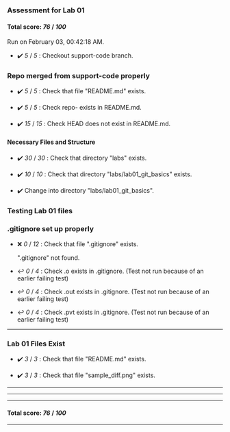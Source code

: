 ### Assessment for Lab 01

#### Total score: _76_ / _100_

Run on February 03, 00:42:18 AM.

+ :heavy_check_mark:  _5_ / _5_ :  Checkout support-code branch.




### Repo merged from support-code properly

+ :heavy_check_mark:  _5_ / _5_ :  Check that file "README.md" exists.

+ :heavy_check_mark:  _5_ / _5_ :  Check repo- exists in README.md.

+ :heavy_check_mark:  _15_ / _15_ :  Check HEAD does not exist in README.md.


#### Necessary Files and Structure

+ :heavy_check_mark:  _30_ / _30_ :  Check that directory "labs" exists.

+ :heavy_check_mark:  _10_ / _10_ :  Check that directory "labs/lab01_git_basics" exists.

+ :heavy_check_mark:  Change into directory "labs/lab01_git_basics".


### Testing Lab 01 files


### .gitignore set up properly

+ :x:  _0_ / _12_ :  Check that file ".gitignore" exists.

     ".gitignore" not found.

+ :leftwards_arrow_with_hook:  _0_ / _4_ :  Check .o exists in .gitignore. (Test not run because of an earlier failing test)

+ :leftwards_arrow_with_hook:  _0_ / _4_ :  Check .out exists in .gitignore. (Test not run because of an earlier failing test)

+ :leftwards_arrow_with_hook:  _0_ / _4_ :  Check .pvt exists in .gitignore. (Test not run because of an earlier failing test)

---


### Lab 01 Files Exist

+ :heavy_check_mark:  _3_ / _3_ :  Check that file "README.md" exists.

+ :heavy_check_mark:  _3_ / _3_ :  Check that file "sample_diff.png" exists.

---

---

---

#### Total score: _76_ / _100_

---

